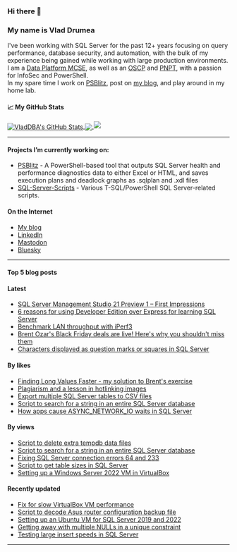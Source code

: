 ### Hi there 👋 
### My name is Vlad Drumea

I've been working with SQL Server for the past 12+ years focusing on query performance, database security, and automation, with the bulk of my experience being gained while working with large production environments.\
I am a [Data Platform MCSE](https://www.credly.com/badges/ba2296f1-74b3-4fb6-9415-a3e866f08832/public_url), as well as an [OSCP](https://www.credential.net/7170fee5-2260-4205-a6e8-1b7cd4d75b14#gs.4ws10p) and [PNPT](https://www.credential.net/4ee01ae1-ee5d-4a17-85e6-4251e3923454#gs.4ws11s), with a passion for InfoSec and PowerShell.\
In my spare time I work on [PSBlitz](https://github.com/VladDBA/PSBlitz), post on [my blog](https://vladdba.com/), and play around in my home lab.

<!--
**VladDBA/VladDBA** is a ✨ _special_ ✨ repository because its `README.md` (this file) appears on your GitHub profile.
-->
#### &#x1f4c8; My GitHub Stats

<a href="https://vladdba.com">
  <img align="center" src="https://github-readme-stats.vercel.app/api?username=vladdba&show_icons=true&line_height=33&count_private=true&theme=midnight-purple" alt="VladDBA's GitHub Stats" />
</a>

<a href="https://vladdba.com">
  <img align="center" src="https://github-readme-stats.vercel.app/api/top-langs/?username=vladdba&&hide=cmake&langs_count=4&line_height=35&theme=midnight-purple&layout=donut" />
</a>

<a href="https://vladdba.com">
  <img  src="https://github-readme-streak-stats.herokuapp.com/?user=vladdba&theme=midnight-purple" />
</a>

<br/>

---

#### Projects I’m currently working on: 
  - [PSBlitz](https://github.com/VladDBA/PSBlitz) - A PowerShell-based tool that outputs SQL Server health and performance diagnostics data to either Excel or HTML, and saves execution plans and deadlock graphs as .sqlplan and .xdl files
  - [SQL-Server-Scripts](https://github.com/VladDBA/SQL-Server-Scripts) - Various T-SQL/PowerShell SQL Server-related scripts.

#### On the Internet

- [My blog](https://vladdba.com/)
- [LinkedIn](https://www.linkedin.com/in/vladdrumea/)
- [Mastodon](https://mastodon.cloud/@VladDBA)
- [Bluesky](https://bsky.app/profile/vladdba.com)

---

#### Top 5 blog posts

#### Latest

- [SQL Server Management Studio 21 Preview 1 – First Impressions](https://vladdba.com/2024/11/14/sql-server-management-studio-21-preview-1-first-impressions/)
- [6 reasons for using Developer Edition over Express for learning SQL Server](https://vladdba.com/2024/11/12/developer-edition-express-for-learning-sql-server)
- [Benchmark LAN throughput with iPerf3](https://vladdba.com/2024/11/10/benchmark-lan-throughput-with-iperf3)
- [Brent Ozar's Black Friday deals are live! Here's why you shouldn't miss them](https://vladdba.com/2024/11/01/brent-ozar-black-friday-deals/)
- [Characters displayed as question marks or squares in SQL Server](https://vladdba.com/2024/10/04/characters-question-marks-squares-sql-server/)

#### By likes

- [Finding Long Values Faster - my solution to Brent's exercise](https://vladdba.com/2024/02/15/find-long-values-faster-my-solution-to-brents-exercise)
- [Plagiarism and a lesson in hotlinking images](https://vladdba.com/2024/02/18/plagiarism-and-a-lesson-in-hotlinking-images)
- [Export multiple SQL Server tables to CSV files](https://vladdba.com/2023/11/16/export-multiple-sql-server-tables-to-csv-files)
- [Script to search for a string in an entire SQL Server database](https://vladdba.com/2023/12/13/script-to-search-for-a-string-in-an-entire-sql-server-database)
- [How apps cause ASYNC_NETWORK_IO waits in SQL Server](https://vladdba.com/2024/01/22/how-applications-cause-excessive-async_network_io-waits-in-sql-server)

#### By views

- [Script to delete extra tempdb data files](https://vladdba.com/2024/03/11/script-to-delete-extra-tempdb-data-files)
- [Script to search for a string in an entire SQL Server database](https://vladdba.com/2023/12/13/script-to-search-for-a-string-in-an-entire-sql-server-database)
- [Fixing SQL Server connection errors 64 and 233](https://vladdba.com/2023/04/26/fixing-sql-server-connection-errors-64-233)
- [Script to get table sizes in SQL Server](https://vladdba.com/2023/08/24/script-to-get-table-sizes-in-sql-server)
- [Setting up a Windows Server 2022 VM in VirtualBox](https://vladdba.com/2022/12/29/setting-up-a-windows-server-2022-vm-in-virtualbox)

#### Recently updated

- [Fix for slow VirtualBox VM performance](https://vladdba.com/2024/06/21/fix-slow-virtualbox-vm-performance)
- [Script to decode Asus router configuration backup file](https://vladdba.com/2024/05/19/powershell-decode-asus-router-configuration-backup-file)
- [Setting up an Ubuntu VM for SQL Server 2019 and 2022](https://vladdba.com/2022/10/28/setting-up-an-ubuntu-vm-for-sql-server-2019-and-2022)
- [Getting away with multiple NULLs in a unique constraint](https://vladdba.com/2022/12/09/getting-away-with-multiple-nulls-in-a-unique-constraint)
- [Testing large insert speeds in SQL Server](https://vladdba.com/2023/06/22/testing-large-insert-speeds-in-sql-server)

---
